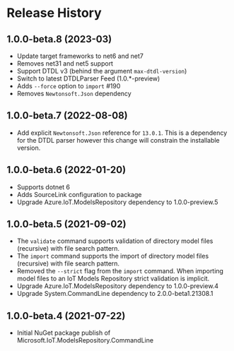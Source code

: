 # Release History

## 1.0.0-beta.8 (2023-03)

- Update target frameworks to net6 and net7
- Removes net31 and net5 support
- Support DTDL v3 (behind the argument `max-dtdl-version`)
- Switch to latest DTDLParser Feed (1.0.*-preview)
- Adds `--force` option to `import` #190
- Removes `Newtonsoft.Json` dependency

## 1.0.0-beta.7 (2022-08-08)

- Add explicit `Newtonsoft.Json` reference for `13.0.1`. This is a dependency for the DTDL parser however this change will constrain the installable version.

## 1.0.0-beta.6 (2022-01-20)

- Supports dotnet 6
- Adds SourceLink configuration to package
- Upgrade Azure.IoT.ModelsRepository dependency to 1.0.0-preview.5

## 1.0.0-beta.5 (2021-09-02)

- The `validate` command supports validation of directory model files (recursive) with file search pattern.
- The `import` command supports the import of directory model files (recursive) with file search pattern.
- Removed the `--strict` flag from the `import` command. When importing model files to an IoT Models Repository strict validation
  is implicit.
- Upgrade Azure.IoT.ModelsRepository dependency to 1.0.0-preview.4
- Upgrade System.CommandLine dependency to 2.0.0-beta1.21308.1

## 1.0.0-beta.4 (2021-07-22)

- Initial NuGet package publish of Microsoft.IoT.ModelsRepository.CommandLine
